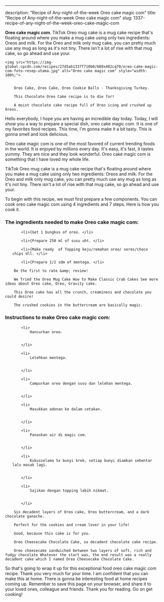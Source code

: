 ---
description: "Recipe of Any-night-of-the-week Oreo cake magic com"
title: "Recipe of Any-night-of-the-week Oreo cake magic com"
slug: 1337-recipe-of-any-night-of-the-week-oreo-cake-magic-com

<p>
	<strong>Oreo cake magic com</strong>. 
	TikTok Oreo mug cake is a mug cake recipe that&#39;s floating around where you make a mug cake using only two ingredients: Oreos and milk. For the Oreo and milk only mug cake, you can pretty much use any mug as long as it&#39;s not tiny. There isn&#39;t a lot of rise with that mug cake, so go ahead and use your.
</p>
<p>
	
	<img src="https://img-global.cpcdn.com/recipes/27d5ab1337f710b0/680x482cq70/oreo-cake-magic-com-foto-resep-utama.jpg" alt="Oreo cake magic com" style="width: 100%;">
	
	
		Oreo Cake, Oreo Cake, Oreo Cookie Balls - Thanksgiving Turkey.
	
		This Chocolate Oreo Cake recipe is to die for!
	
		A moist chocolate cake recipe full of Oreo icing and crushed up Oreos.
	
</p>
<p>
	Hello everybody, I hope you are having an incredible day today. Today, I will show you a way to prepare a special dish, oreo cake magic com. It is one of my favorites food recipes. This time, I'm gonna make it a bit tasty. This is gonna smell and look delicious.
</p>
	
<p>
	Oreo cake magic com is one of the most favored of current trending foods in the world. It is enjoyed by millions every day. It's easy, it's fast, it tastes yummy. They are nice and they look wonderful. Oreo cake magic com is something that I have loved my whole life.
</p>
<p>
	TikTok Oreo mug cake is a mug cake recipe that&#39;s floating around where you make a mug cake using only two ingredients: Oreos and milk. For the Oreo and milk only mug cake, you can pretty much use any mug as long as it&#39;s not tiny. There isn&#39;t a lot of rise with that mug cake, so go ahead and use your.
</p>

<p>
To begin with this recipe, we must first prepare a few components. You can cook oreo cake magic com using 4 ingredients and 7 steps. Here is how you cook it.
</p>

<h3>The ingredients needed to make Oreo cake magic com:</h3>

<ol>
	
		<li>{Get 1 bungkus of oreo. </li>
	
		<li>{Prepare 250 ml of susu uht. </li>
	
		<li>{Make ready  of Topping keju/remahan oreo/ seres/choco chips dll. </li>
	
		<li>{Prepare 1/2 sdm of mentega. </li>
	
</ol>
<p>
	
		Be the first to rate &amp; review!
	
		We Tried the Oreo Mug Cake How to Make Classic Crab Cakes See more ideas about Oreo cake, Oreo, Gravity cake.
	
		This Oreo cake has all the crunch, creaminess and chocolate you could desire!
	
		The crushed cookies in the buttercream are basically magic.
	
</p>

<h3>Instructions to make Oreo cake magic com:</h3>

<ol>
	
		<li>
			Hancurkan oreo.
			
			
		</li>
	
		<li>
			Lelehkan mentega.
			
			
		</li>
	
		<li>
			Campurkan oreo dengan susu dan lelehan mentega.
			
			
		</li>
	
		<li>
			Masukkan adonan ke dalam cetakan.
			
			
		</li>
	
		<li>
			Panaskan air di magic com.
			
			
		</li>
	
		<li>
			Kukusselama 5x bunyi krek, setiap bunyi diamkan sebentar lalu masak lagi.
			
			
		</li>
	
		<li>
			Sajikan dengan topping lebih nikmat.
			
			
		</li>
	
</ol>

<p>
	
		Six decadent layers of Oreo cake, Oreo buttercream, and a dark chocolate ganache.
	
		Perfect for the cookies and cream lover in your life!
	
		Good, because this cake is for you.
	
		Oreo Cheesecake Chocolate Cake, so decadent chocolate cake recipe.
	
		Oreo cheesecake sandwiched between two layers of soft, rich and fudgy chocolate Whatever the start was, the end result was a really decadent cake which I named Oreo Cheesecake Chocolate Cake.
	
</p>

<p>
	So that's going to wrap it up for this exceptional food oreo cake magic com recipe. Thank you very much for your time. I am confident that you can make this at home. There is gonna be interesting food at home recipes coming up. Remember to save this page on your browser, and share it to your loved ones, colleague and friends. Thank you for reading. Go on get cooking!
</p>
